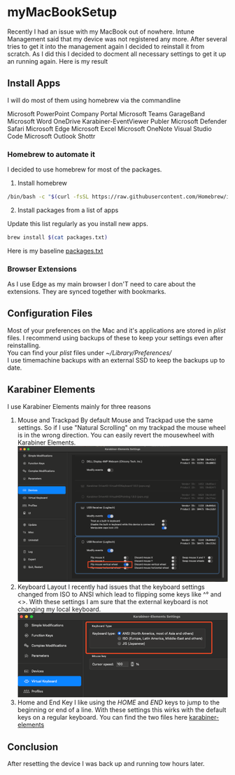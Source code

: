 # myMacBookSetup

Recently I had an issue with my MacBook out of nowhere. Intune Management said that my device was not registered any more. After several tries to get it into the management again I decided to reinstall it from scratch. As I did this I decided to docment all necessary settings to get it up an running again. Here is my result

## Install Apps

I will do most of them using homebrew via the commandline

Microsoft PowerPoint
Company Portal
Microsoft Teams
GarageBand
Microsoft Word
OneDrive
Karabiner-EventViewer
Publer
Microsoft Defender
Safari
Microsoft Edge
Microsoft Excel
Microsoft OneNote
Visual Studio Code
Microsoft Outlook
Shottr

### Homebrew to automate it

I decided to use homebrew for most of the packages.

1. Install homebrew

```bash
/bin/bash -c "$(curl -fsSL https://raw.githubusercontent.com/Homebrew/install/HEAD/install.sh)"
```

2. Install packages from a list of apps

Update this list regularly as you install new apps.

```bash
brew install $(cat packages.txt)
```

Here is my baseline [packages.txt](./packages.txt)

### Browser Extensions

As I use Edge as my main browser I don'T need to care about the extensions. They are synced together with bookmarks.

## Configuration Files

Most of your preferences on the Mac and it's applications are stored in *plist* files. I recommend using backups of these to keep your settings even after reinstalling.  
You can find your *plist* files under *~/Library/Preferences/*  
I use timemachine backups with an external SSD to keep the backups up to date.

## Karabiner Elements

I use Karabiner Elements mainly for three reasons

1. Mouse and Trackpad
By default Mouse and Trackpad use the same settings. So if I use "Natural Scrolling" on my trackpad the mouse wheel is in the wrong direction. You can easily revert the mousewheel with Karabiner Elements.
![Picture of the settings for my Mousewheel](./media/karabiner-elements-mousewheel.png)
2. Keyboard Layout
I recently had issues that the keyboard settings changed from ISO to ANSI which lead to flipping some keys like ^° and <>. With these settings I am sure that the external keyboard is not changing my local keyboard.
![Picture of my Keyboard Layout settings in Karabiner Elements](./media/karabiner-elements-keyboard.png)
3. Home and End Key
I like using the *HOME* and *END* keys to jump to the beginning or end of a line. With these settings this wirks with the default keys on a regular keyboard.
You can find the two files here [karabiner-elements](./karabiner-elements/)

## Conclusion

After resetting the device I was back up and running tow hours later.